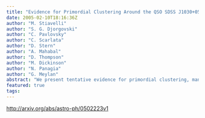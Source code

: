 ```yaml
---
title: "Evidence for Primordial Clustering Around the QSO SDSS J1030+0524 at   z=6.28"
date: 2005-02-10T18:16:36Z
author: "M. Stiavelli"
author: "S. G. Djorgovski"
author: "C. Pavlovsky"
author: "C. Scarlata"
author: "D. Stern"
author: "A. Mahabal"
author: "D. Thompson"
author: "M. Dickinson"
author: "N. Panagia"
author: "G. Meylan"
abstract: "We present tentative evidence for primordial clustering, manifested as an excess of color-selected objects in the field of the QSO SDSS J1030+0524 at redshift z=6.28. We have selected objects red in i_{775}-z_{850} on the basis of Hubble Space Telescope Advanced Camera for Surveys imaging of a field centered on the QSO. Compared to data at comparable depth obtained by the GOODS survey, we find an excess of objects with (i_{775}-z_{850}) geq 1.5 in the QSO field. The significance of the detection is estimated to be ~97% on the basis of the counts alone and increases to 99.4% if one takes into account the color distribution. If confirmed this would represent the highest redshift example of galaxy clustering and would have implications on models for the growth of structure. Bias-driven clustering of first luminous objects forming in the highest peaks of the primordial density field is expected in most models of early structure formation. The redshift of one of the candidates has been found to be z=5.970 by our spectroscopy with Keck I/LRIS, confirming the validity of our color selection."
featured: true
tags:
---
```

http://arxiv.org/abs/astro-ph/0502223v1